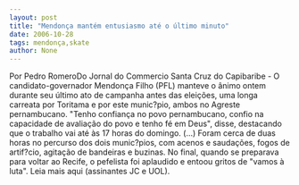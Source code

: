 ```yaml
---
layout: post
title: "Mendonça mantém entusiasmo até o último minuto"
date: 2006-10-28
tags: mendonça,skate
author: None
---
```


Por Pedro RomeroDo Jornal do Commercio
Santa Cruz do Capibaribe - O candidato-governador Mendonça Filho (PFL) manteve o ânimo ontem durante seu último ato de campanha antes das eleições, uma longa carreata por Toritama e por este munic?pio, ambos no Agreste pernambucano. 
\"Tenho confiança no povo pernambucano, confio na capacidade de avaliação do povo e tenho fé em Deus\", disse, destacando que o trabalho vai até às 17 horas do domingo. 
(...) Foram cerca de duas horas no percurso dos dois munic?pios, com acenos e saudações, fogos de artif?cio, agitação de bandeiras e buzinas. No final, quando se preparava para voltar ao Recife, o pefelista foi aplaudido e entoou gritos de \"vamos à luta\". 
Leia mais aqui&nbsp;(assinantes JC e UOL). 